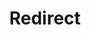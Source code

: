﻿---
layout: src/layouts/Redirect.astro
title: Redirect
redirect: https://octopus.com/docs/infrastructure/deployment-targets
pubDate:  2023-01-01
navSearch: false
navSitemap: false
navMenu: false
---
